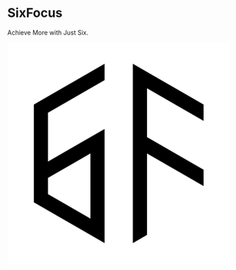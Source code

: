 # SixFocus
Achieve More with Just Six.

<img src="https://github.com/SunKimBusan/SixFocus/blob/main/images/logo_1024.png?raw=true" alt="SixFocus Logo" width="512"/>
